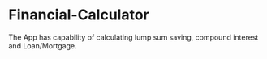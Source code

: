 # Financial-Calculator
The App has capability of calculating lump sum saving, compound interest and Loan/Mortgage. 

